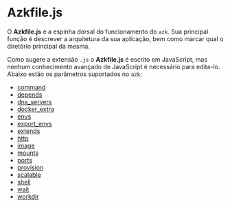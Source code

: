 # Azkfile.js

O **Azkfile.js** é a espinha dorsal do funcionamento do `azk`. Sua principal função é descrever a arquitetura da sua aplicação, bem como marcar qual o diretório principal da mesma.

Como sugere a extensão `.js` o **Azkfile.js** é escrito em JavaScript, mas nenhum conhecimento avançado de JavaScript é necessário para edita-lo. Abaixo estão os parâmetros suportados no `azk`:

- [command](command.md)
- [depends](depends.md)
- [dns_servers](dns_servers.md)
- [docker_extra](docker_extra.md)
- [envs](envs.md)
- [export_envs](export_envs.md)
- [extends](extends.md)
- [http](http.md)
- [image](image.md)
- [mounts](mounts.md)
- [ports](ports.md)
- [provision](provision.md)
- [scalable](scalable.md)
- [shell](shell.md)
- [wait](wait.md)
- [workdir](workdir.md)
